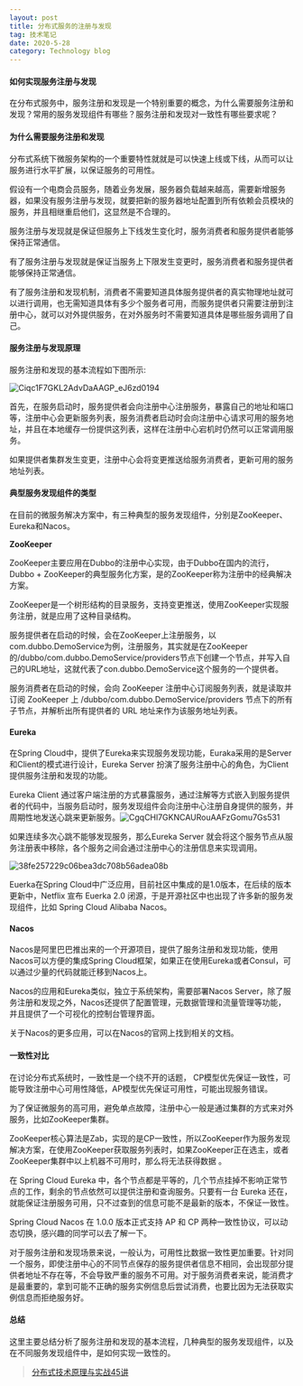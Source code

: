 ```yaml
---
layout: post
title: 分布式服务的注册与发现
tag: 技术笔记
date: 2020-5-28
category: Technology blog
---
```

#### 如何实现服务注册与发现

在分布式服务中，服务注册和发现是一个特别重要的概念，为什么需要服务注册和发现？常用的服务发现组件有哪些？服务注册和发现对一致性有哪些要求呢？

#### 为什么需要服务注册和发现

分布式系统下微服务架构的一个重要特性就就是可以快速上线或下线，从而可以让服务进行水平扩展，以保证服务的可用性。

假设有一个电商会员服务，随着业务发展，服务器负载越来越高，需要新增服务器，如果没有服务注册与发现，就要把新的服务器地址配置到所有依赖会员模块的服务，并且相继重启他们，这显然是不合理的。

服务注册与发现就是保证但服务上下线发生变化时，服务消费者和服务提供者能够保持正常通信。

有了服务注册与发现就是保证当服务上下限发生变更时，服务消费者和服务提供者能够保持正常通信。

有了服务注册和发现机制，消费者不需要知道具体服务提供者的真实物理地址就可以进行调用，也无需知道具体有多少个服务者可用，而服务提供者只需要注册到注册中心，就可以对外提供服务，在对外服务时不需要知道具体是哪些服务调用了自己。

#### 服务注册与发现原理

服务注册和发现的基本流程如下图所示:

![Ciqc1F7GKL2AdvDaAAGP_eJ6zd0194](Ciqc1F7GKL2AdvDaAAGP_eJ6zd0194.png)

首先，在服务启动时，服务提供者会向注册中心注册服务，暴露自己的地址和端口等，注册中心会更新服务列表，服务消费者启动时会向注册中心请求可用的服务地址，并且在本地缓存一份提供这列表，这样在注册中心宕机时仍然可以正常调用服务。

如果提供者集群发生变更，注册中心会将变更推送给服务消费者，更新可用的服务地址列表。

#### 典型服务发现组件的类型

在目前的微服务解决方案中，有三种典型的服务发现组件，分别是ZooKeeper、Eureka和Nacos。

**ZooKeeper**

ZooKeeper主要应用在Dubbo的注册中心实现，由于Dubbo在国内的流行，Dubbo + ZooKeeper的典型服务化方案，是的ZooKeeper称为注册中的经典解决方案。

ZooKeeper是一个树形结构的目录服务，支持变更推送，使用ZooKeeper实现服务注册，就是应用了这种目录结构。

服务提供者在启动的时候，会在ZooKeeper上注册服务，以com.dubbo.DemoService为例，注册服务，其实就是在ZooKeeper的/dubbo/com.dubbo.DemoService/providers节点下创建一个节点，并写入自己的URL地址，这就代表了con.dubbo.DemoService这个服务的一个提供者。

服务消费者在启动的时候，会向 ZooKeeper 注册中心订阅服务列表，就是读取并订阅 ZooKeeper 上 /dubbo/com.dubbo.DemoService/providers 节点下的所有子节点，并解析出所有提供者的 URL 地址来作为该服务地址列表。

#### Eureka

 在Spring Cloud中，提供了Eureka来实现服务发现功能，Euraka采用的是Server和Client的模式进行设计，Eureka Server 扮演了服务注册中心的角色，为Client提供服务注册和发现的功能。

Eureka Client 通过客户端注册的方式暴露服务，通过注解等方式嵌入到服务提供者的代码中，当服务启动时，服务发现组件会向注册中心注册自身提供的服务，并周期性地发送心跳来更新服务。![CgqCHl7GKNCAURouAAFzGomu7Gs531](CgqCHl7GKNCAURouAAFzGomu7Gs531.png)

如果连续多次心跳不能够发现服务，那么Eureka Server 就会将这个服务节点从服务注册表中移除，各个服务之间会通过注册中心的注册信息来实现调用。

![38fe257229c06bea3dc708b56adea08b](38fe257229c06bea3dc708b56adea08b.png)

Euerka在Spring Cloud中广泛应用，目前社区中集成的是1.0版本，在后续的版本更新中，Netflix 宣布 Euerka 2.0 闭源，于是开源社区中也出现了许多新的服务发现组件，比如 Spring Cloud Alibaba Nacos。

#### Nacos

Nacos是阿里巴巴推出来的一个开源项目，提供了服务注册和发现功能，使用Nacos可以方便的集成Spring Cloud框架，如果正在使用Eureka或者Consul，可以通过少量的代码就能迁移到Nacos上。

Nacos的应用和Eureka类似，独立于系统架构，需要部署Nacos Server，除了服务注册和发现之外，Nacos还提供了配置管理，元数据管理和流量管理等功能，并且提供了一个可视化的控制台管理界面。

关于Nacos的更多应用，可以在Nacos的官网上找到相关的文档。

#### 一致性对比

在讨论分布式系统时，一致性是一个绕不开的话题， CP模型优先保证一致性，可能导致注册中心可用性降低，AP模型优先保证可用性，可能出现服务错误。

为了保证微服务的高可用，避免单点故障，注册中心一般是通过集群的方式来对外服务，比如ZooKeeper集群。

ZooKeeper核心算法是Zab，实现的是CP一致性，所以ZooKeeper作为服务发现解决方案，在使用ZooKeeper获取服务列表时，如果ZooKeeper正在选主，或者ZooKeeper集群中以上机器不可用时，那么将无法获得数据 。

在 Spring Cloud Eureka 中，各个节点都是平等的，几个节点挂掉不影响正常节点的工作，剩余的节点依然可以提供注册和查询服务。只要有一台 Eureka 还在，就能保证注册服务可用，只不过查到的信息可能不是最新的版本，不保证一致性。

Spring Cloud Nacos 在 1.0.0 版本正式支持 AP 和 CP 两种一致性协议，可以动态切换，感兴趣的同学可以去了解一下。

对于服务注册和发现场景来说，一般认为，可用性比数据一致性更加重要。针对同一个服务，即使注册中心的不同节点保存的服务提供者信息不相同，会出现部分提供者地址不存在等，不会导致严重的服务不可用。对于服务消费者来说，能消费才是最重要的，拿到可能不正确的服务实例信息后尝试消费，也要比因为无法获取实例信息而拒绝服务好。

#### 总结

这里主要总结分析了服务注册和发现的基本流程，几种典型的服务发现组件，以及在不同服务发现组件中，是如何实现一致性的。

> [分布式技术原理与实战45讲](https://kaiwu.lagou.com/course/courseInfo.htm?courseId=69#/detail/pc?id=1913)